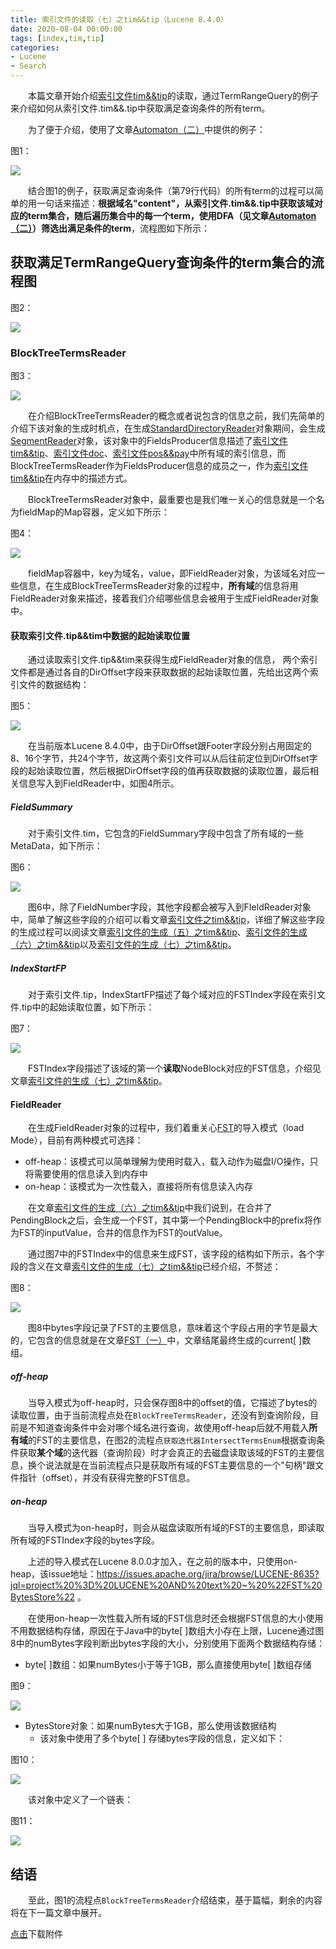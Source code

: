 ```yaml
---
title: 索引文件的读取（七）之tim&&tip（Lucene 8.4.0）
date: 2020-08-04 00:00:00
tags: [index,tim,tip]
categories:
- Lucene
- Search
---
```


&emsp;&emsp;本篇文章开始介绍[索引文件tim&&tip](https://www.amazingkoala.com.cn/Lucene/suoyinwenjian/2019/0401/索引文件之tim&&tip)的读取，通过TermRangeQuery的例子来介绍如何从索引文件.tim&&.tip中获取满足查询条件的所有term。

&emsp;&emsp;为了便于介绍，使用了文章[Automaton（二）](https://www.amazingkoala.com.cn/Lucene/gongjulei/2020/0727/Automaton（二）)中提供的例子：

图1：

<img src="http://www.amazingkoala.com.cn/uploads/lucene/Search/索引文件的读取/索引文件的读取（七）/1.png">

&emsp;&emsp;结合图1的例子，获取满足查询条件（第79行代码）的所有term的过程可以简单的用一句话来描述：**根据域名"content"，从索引文件.tim&&.tip中获取该域对应的term集合，随后遍历集合中的每一个term，使用DFA（见文章[Automaton（二）](https://www.amazingkoala.com.cn/Lucene/gongjulei/2020/0727/Automaton（二）)）筛选出满足条件的term**，流程图如下所示：

## 获取满足TermRangeQuery查询条件的term集合的流程图

图2：

<img src="http://www.amazingkoala.com.cn/uploads/lucene/Search/索引文件的读取/索引文件的读取（七）/2.png">

### BlockTreeTermsReader

图3：

<img src="http://www.amazingkoala.com.cn/uploads/lucene/Search/索引文件的读取/索引文件的读取（七）/3.png">

&emsp;&emsp;在介绍BlockTreeTermsReader的概念或者说包含的信息之前，我们先简单的介绍下该对象的生成时机点，在生成[StandardDirectoryReader](https://www.amazingkoala.com.cn/Lucene/Index/2019/0916/NRT（一）)对象期间，会生成[SegmentReader](https://www.amazingkoala.com.cn/Lucene/Index/2019/1014/SegmentReader（一）)对象，该对象中的FieldsProducer信息描述了[索引文件tim&&tip](https://www.amazingkoala.com.cn/Lucene/suoyinwenjian/2019/0401/索引文件之tim&&tip)、[索引文件doc](https://www.amazingkoala.com.cn/Lucene/suoyinwenjian/2019/0324/索引文件之doc)、[索引文件pos&&pay](https://www.amazingkoala.com.cn/Lucene/suoyinwenjian/2019/0324/索引文件之pos&&pay)中所有域的索引信息，而BlockTreeTermsReader作为FieldsProducer信息的成员之一，作为[索引文件tim&&tip](https://www.amazingkoala.com.cn/Lucene/suoyinwenjian/2019/0401/索引文件之tim&&tip)在内存中的描述方式。

&emsp;&emsp;BlockTreeTermsReader对象中，最重要也是我们唯一关心的信息就是一个名为fieldMap的Map容器，定义如下所示：

图4：

<img src="http://www.amazingkoala.com.cn/uploads/lucene/Search/索引文件的读取/索引文件的读取（七）/4.png">

&emsp;&emsp;fieldMap容器中，key为域名，value，即FieldReader对象，为该域名对应一些信息，在生成BlockTreeTermsReader对象的过程中，**所有域**的信息将用FieldReader对象来描述，接着我们介绍哪些信息会被用于生成FieldReader对象中。

#### 获取索引文件.tip&&tim中数据的起始读取位置

&emsp;&emsp;通过读取索引文件.tip&&tim来获得生成FieldReader对象的信息， 两个索引文件都是通过各自的DirOffset字段来获取数据的起始读取位置，先给出这两个索引文件的数据结构：

图5：

<img src="http://www.amazingkoala.com.cn/uploads/lucene/Search/索引文件的读取/索引文件的读取（七）/5.png">

&emsp;&emsp;在当前版本Lucene 8.4.0中，由于DirOffset跟Footer字段分别占用固定的8、16个字节，共24个字节，故这两个索引文件可以从后往前定位到DirOffset字段的起始读取位置，然后根据DirOffset字段的值再获取数据的读取位置，最后相关信息写入到FieldReader中，如图4所示。

##### FieldSummary

&emsp;&emsp;对于索引文件.tim，它包含的FieldSummary字段中包含了所有域的一些MetaData，如下所示：

图6：

<img src="http://www.amazingkoala.com.cn/uploads/lucene/Search/索引文件的读取/索引文件的读取（七）/6.png">

&emsp;&emsp;图6中，除了FieldNumber字段，其他字段都会被写入到FIeldReader对象中，简单了解这些字段的介绍可以看文章[索引文件之tim&&tip](https://www.amazingkoala.com.cn/Lucene/suoyinwenjian/2019/0401/索引文件之tim&&tip)，详细了解这些字段的生成过程可以阅读文章[索引文件的生成（五）之tim&&tip](https://www.amazingkoala.com.cn/Lucene/Index/2020/0110/索引文件的生成（五）之tim&&tip)、[索引文件的生成（六）之tim&&tip](https://www.amazingkoala.com.cn/Lucene/Index/2020/0115/索引文件的生成（六）之tim&&tip)以及[索引文件的生成（七）之tim&&tip](https://www.amazingkoala.com.cn/Lucene/Index/2020/0117/索引文件的生成（七）之tim&&tip)。

##### IndexStartFP

&emsp;&emsp;对于索引文件.tip，IndexStartFP描述了每个域对应的FSTIndex字段在索引文件.tip中的起始读取位置，如下所示：

图7：

<img src="http://www.amazingkoala.com.cn/uploads/lucene/Search/索引文件的读取/索引文件的读取（七）/7.png">

&emsp;&emsp;FSTIndex字段描述了该域的第一个**读取**NodeBlock对应的FST信息，介绍见文章[索引文件的生成（七）之tim&&tip](https://www.amazingkoala.com.cn/Lucene/Index/2020/0117/索引文件的生成（七）之tim&&tip)。

#### FieldReader

&emsp;&emsp;在生成FieldReader对象的过程中，我们着重关心[FST](https://www.amazingkoala.com.cn/Lucene/yasuocunchu/2019/0220/FST（一）)的导入模式（load Mode），目前有两种模式可选择：

- off-heap：该模式可以简单理解为使用时载入，载入动作为磁盘I/O操作，只将需要使用的信息读入到内存中
- on-heap：该模式为一次性载入，直接将所有信息读入内存

&emsp;&emsp;在文章[索引文件的生成（六）之tim&&tip](https://www.amazingkoala.com.cn/Lucene/Index/2020/0115/索引文件的生成（六）之tim&&tip)中我们说到，在合并了PendingBlock之后，会生成一个FST，其中第一个PendingBlock中的prefix将作为FST的inputValue，合并的信息作为FST的outValue。

&emsp;&emsp;通过图7中的FSTIndex中的信息来生成FST，该字段的结构如下所示，各个字段的含义在文章[索引文件的生成（七）之tim&&tip](https://www.amazingkoala.com.cn/Lucene/Index/2020/0117/索引文件的生成（七）之tim&&tip)已经介绍，不赘述：

图8：

<img src="http://www.amazingkoala.com.cn/uploads/lucene/Search/索引文件的读取/索引文件的读取（七）/8.png">

&emsp;&emsp;图8中bytes字段记录了FST的主要信息，意味着这个字段占用的字节是最大的，它包含的信息就是在文章[FST（一）](https://www.amazingkoala.com.cn/Lucene/yasuocunchu/2019/0220/FST（一）)中，文章结尾最终生成的current[ ]数组。

##### off-heap

&emsp;&emsp;当导入模式为off-heap时，只会保存图8中的offset的值，它描述了bytes的读取位置，由于当前流程点处在`BlockTreeTermsReader`，还没有到查询阶段，目前是不知道查询条件中会对哪个域名进行查询，故使用off-heap后就不用载入**所有域**的FST的主要信息，在图2的流程点`获取迭代器IntersectTermsEnum`根据查询条件获取**某个域**的迭代器（查询阶段）时才会真正的去磁盘读取该域的FST的主要信息，换个说法就是在当前流程点只是获取所有域的FST主要信息的一个"句柄"跟文件指针（offset），并没有获得完整的FST信息。

##### on-heap

&emsp;&emsp;当导入模式为on-heap时，则会从磁盘读取所有域的FST的主要信息，即读取所有域的FSTIndex字段的bytes字段。

&emsp;&emsp;上述的导入模式在Lucene 8.0.0才加入，在之前的版本中，只使用on-heap，该issue地址：https://issues.apache.org/jira/browse/LUCENE-8635?jql=project%20%3D%20LUCENE%20AND%20text%20~%20%22FST%20BytesStore%22 。

&emsp;&emsp;在使用on-heap一次性载入所有域的FST信息时还会根据FST信息的大小使用不用数据结构存储，原因在于Java中的byte[ ]数组大小存在上限，Lucene通过图8中的numBytes字段判断出bytes字段的大小，分别使用下面两个数据结构存储：

- byte[ ]数组：如果numBytes小于等于1GB，那么直接使用byte[ ]数组存储

图9：

<img src="http://www.amazingkoala.com.cn/uploads/lucene/Search/索引文件的读取/索引文件的读取（七）/9.png">

- BytesStore对象：如果numBytes大于1GB，那么使用该数据结构
  - 该对象中使用了多个byte[ ] 存储bytes字段的信息，定义如下：

图10：

<img src="http://www.amazingkoala.com.cn/uploads/lucene/Search/索引文件的读取/索引文件的读取（七）/10.png">

&emsp;&emsp;该对象中定义了一个链表：

图11：

<img src="http://www.amazingkoala.com.cn/uploads/lucene/Search/索引文件的读取/索引文件的读取（七）/11.png">

## 结语

&emsp;&emsp;至此，图1的流程点`BlockTreeTermsReader`介绍结束，基于篇幅，剩余的内容将在下一篇文章中展开。

[点击](http://www.amazingkoala.com.cn/attachment/Lucene/Search/索引文件的读取（七）/索引文件的读取（七）.zip)下载附件



